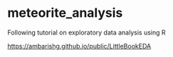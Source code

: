 # meteorite_analysis
Following tutorial on exploratory data analysis using R


https://ambarishg.github.io/public/LittleBookEDA
